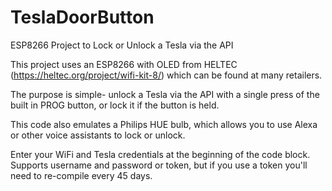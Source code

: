 # TeslaDoorButton
ESP8266 Project to Lock or Unlock a Tesla via the API

This project uses an ESP8266 with OLED from HELTEC (https://heltec.org/project/wifi-kit-8/) which can be found at many retailers.

The purpose is simple- unlock a Tesla via the API with a single press of the built in PROG button, or lock it if the button is held.

This code also emulates a Philips HUE bulb, which allows you to use Alexa or other voice assistants to lock or unlock.

Enter your WiFi and Tesla credentials at the beginning of the code block. Supports username and password or token, but if you use a
token you'll need to re-compile every 45 days.
